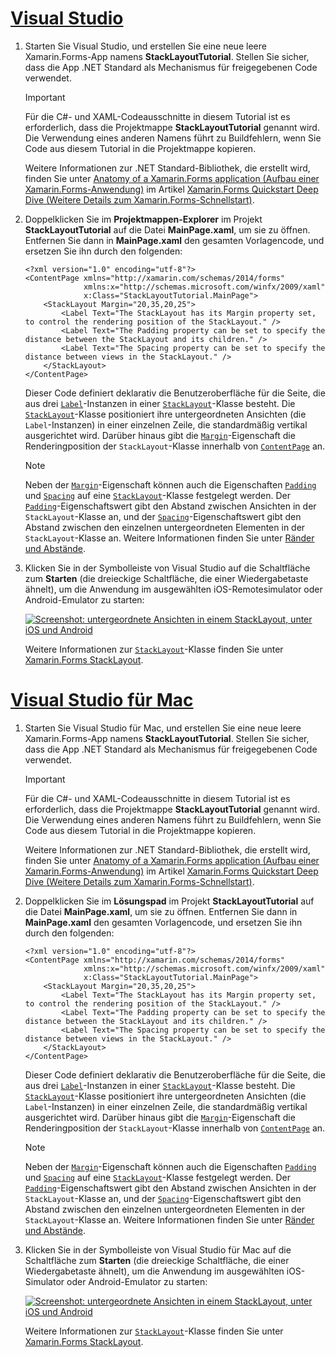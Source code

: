 # <a name="visual-studiotabvswin"></a>[Visual Studio](#tab/vswin)

1. Starten Sie Visual Studio, und erstellen Sie eine neue leere Xamarin.Forms-App namens **StackLayoutTutorial**. Stellen Sie sicher, dass die App .NET Standard als Mechanismus für freigegebenen Code verwendet.

    > [!IMPORTANT]
    > Für die C#- und XAML-Codeausschnitte in diesem Tutorial ist es erforderlich, dass die Projektmappe **StackLayoutTutorial** genannt wird. Die Verwendung eines anderen Namens führt zu Buildfehlern, wenn Sie Code aus diesem Tutorial in die Projektmappe kopieren.

    Weitere Informationen zur .NET Standard-Bibliothek, die erstellt wird, finden Sie unter [Anatomy of a Xamarin.Forms application (Aufbau einer Xamarin.Forms-Anwendung)](~/get-started/first-app/index.md) im Artikel [Xamarin.Forms Quickstart Deep Dive (Weitere Details zum Xamarin.Forms-Schnellstart)](~/get-started/first-app/index.md).

1. Doppelklicken Sie im **Projektmappen-Explorer** im Projekt **StackLayoutTutorial** auf die Datei **MainPage.xaml**, um sie zu öffnen. Entfernen Sie dann in **MainPage.xaml** den gesamten Vorlagencode, und ersetzen Sie ihn durch den folgenden:

    ```xaml
    <?xml version="1.0" encoding="utf-8"?>
    <ContentPage xmlns="http://xamarin.com/schemas/2014/forms"
                 xmlns:x="http://schemas.microsoft.com/winfx/2009/xaml"
                 x:Class="StackLayoutTutorial.MainPage">
        <StackLayout Margin="20,35,20,25">
            <Label Text="The StackLayout has its Margin property set, to control the rendering position of the StackLayout." />
            <Label Text="The Padding property can be set to specify the distance between the StackLayout and its children." />
            <Label Text="The Spacing property can be set to specify the distance between views in the StackLayout." />
        </StackLayout>
    </ContentPage>
    ```

    Dieser Code definiert deklarativ die Benutzeroberfläche für die Seite, die aus drei [`Label`](xref:Xamarin.Forms.Label)-Instanzen in einer [`StackLayout`](xref:Xamarin.Forms.StackLayout)-Klasse besteht. Die [`StackLayout`](xref:Xamarin.Forms.StackLayout)-Klasse positioniert ihre untergeordneten Ansichten (die `Label`-Instanzen) in einer einzelnen Zeile, die standardmäßig vertikal ausgerichtet wird. Darüber hinaus gibt die [`Margin`](xref:Xamarin.Forms.View.Margin)-Eigenschaft die Renderingposition der `StackLayout`-Klasse innerhalb von [`ContentPage`](xref:Xamarin.Forms.ContentPage) an.

    > [!NOTE]
    > Neben der [`Margin`](xref:Xamarin.Forms.View.Margin)-Eigenschaft können auch die Eigenschaften [`Padding`](xref:Xamarin.Forms.Layout.Padding) und [`Spacing`](xref:Xamarin.Forms.StackLayout.Spacing) auf eine [`StackLayout`](xref:Xamarin.Forms.StackLayout)-Klasse festgelegt werden. Der [`Padding`](xref:Xamarin.Forms.Layout.Padding)-Eigenschaftswert gibt den Abstand zwischen Ansichten in der `StackLayout`-Klasse an, und der [`Spacing`](xref:Xamarin.Forms.StackLayout.Spacing)-Eigenschaftswert gibt den Abstand zwischen den einzelnen untergeordneten Elementen in der `StackLayout`-Klasse an. Weitere Informationen finden Sie unter [Ränder und Abstände](~/xamarin-forms/user-interface/layouts/margin-and-padding.md).

1. Klicken Sie in der Symbolleiste von Visual Studio auf die Schaltfläche zum **Starten** (die dreieckige Schaltfläche, die einer Wiedergabetaste ähnelt), um die Anwendung im ausgewählten iOS-Remotesimulator oder Android-Emulator zu starten:

    [![Screenshot: untergeordnete Ansichten in einem StackLayout, unter iOS und Android](../images/create-stacklayout.png "StackLayout mit Bezeichnungsinstanzen")](../images/create-stacklayout-large.png#lightbox "StackLayout mit Bezeichnungsinstanzen")

    Weitere Informationen zur [`StackLayout`](xref:Xamarin.Forms.StackLayout)-Klasse finden Sie unter [Xamarin.Forms StackLayout](~/xamarin-forms/user-interface/layouts/stack-layout.md).

# <a name="visual-studio-for-mactabvsmac"></a>[Visual Studio für Mac](#tab/vsmac)

1. Starten Sie Visual Studio für Mac, und erstellen Sie eine neue leere Xamarin.Forms-App namens **StackLayoutTutorial**. Stellen Sie sicher, dass die App .NET Standard als Mechanismus für freigegebenen Code verwendet.

    > [!IMPORTANT]
    > Für die C#- und XAML-Codeausschnitte in diesem Tutorial ist es erforderlich, dass die Projektmappe **StackLayoutTutorial** genannt wird. Die Verwendung eines anderen Namens führt zu Buildfehlern, wenn Sie Code aus diesem Tutorial in die Projektmappe kopieren.

    Weitere Informationen zur .NET Standard-Bibliothek, die erstellt wird, finden Sie unter [Anatomy of a Xamarin.Forms application (Aufbau einer Xamarin.Forms-Anwendung)](~/get-started/first-app/index.md) im Artikel [Xamarin.Forms Quickstart Deep Dive (Weitere Details zum Xamarin.Forms-Schnellstart)](~/get-started/first-app/index.md).

1. Doppelklicken Sie im **Lösungspad** im Projekt **StackLayoutTutorial** auf die Datei **MainPage.xaml**, um sie zu öffnen. Entfernen Sie dann in **MainPage.xaml** den gesamten Vorlagencode, und ersetzen Sie ihn durch den folgenden:

    ```xaml
    <?xml version="1.0" encoding="utf-8"?>
    <ContentPage xmlns="http://xamarin.com/schemas/2014/forms"
                 xmlns:x="http://schemas.microsoft.com/winfx/2009/xaml"
                 x:Class="StackLayoutTutorial.MainPage">
        <StackLayout Margin="20,35,20,25">
            <Label Text="The StackLayout has its Margin property set, to control the rendering position of the StackLayout." />
            <Label Text="The Padding property can be set to specify the distance between the StackLayout and its children." />
            <Label Text="The Spacing property can be set to specify the distance between views in the StackLayout." />
        </StackLayout>
    </ContentPage>
    ```

    Dieser Code definiert deklarativ die Benutzeroberfläche für die Seite, die aus drei [`Label`](xref:Xamarin.Forms.Label)-Instanzen in einer [`StackLayout`](xref:Xamarin.Forms.StackLayout)-Klasse besteht. Die [`StackLayout`](xref:Xamarin.Forms.StackLayout)-Klasse positioniert ihre untergeordneten Ansichten (die `Label`-Instanzen) in einer einzelnen Zeile, die standardmäßig vertikal ausgerichtet wird. Darüber hinaus gibt die [`Margin`](xref:Xamarin.Forms.View.Margin)-Eigenschaft die Renderingposition der `StackLayout`-Klasse innerhalb von [`ContentPage`](xref:Xamarin.Forms.ContentPage) an.

    > [!NOTE]
    > Neben der [`Margin`](xref:Xamarin.Forms.View.Margin)-Eigenschaft können auch die Eigenschaften [`Padding`](xref:Xamarin.Forms.Layout.Padding) und [`Spacing`](xref:Xamarin.Forms.StackLayout.Spacing) auf eine [`StackLayout`](xref:Xamarin.Forms.StackLayout)-Klasse festgelegt werden. Der [`Padding`](xref:Xamarin.Forms.Layout.Padding)-Eigenschaftswert gibt den Abstand zwischen Ansichten in der `StackLayout`-Klasse an, und der [`Spacing`](xref:Xamarin.Forms.StackLayout.Spacing)-Eigenschaftswert gibt den Abstand zwischen den einzelnen untergeordneten Elementen in der `StackLayout`-Klasse an. Weitere Informationen finden Sie unter [Ränder und Abstände](~/xamarin-forms/user-interface/layouts/margin-and-padding.md).

1. Klicken Sie in der Symbolleiste von Visual Studio für Mac auf die Schaltfläche zum **Starten** (die dreieckige Schaltfläche, die einer Wiedergabetaste ähnelt), um die Anwendung im ausgewählten iOS-Simulator oder Android-Emulator zu starten:

    [![Screenshot: untergeordnete Ansichten in einem StackLayout, unter iOS und Android](../images/create-stacklayout.png "StackLayout mit Bezeichnungsinstanzen")](../images/create-stacklayout-large.png#lightbox "StackLayout mit Bezeichnungsinstanzen")

    Weitere Informationen zur [`StackLayout`](xref:Xamarin.Forms.StackLayout)-Klasse finden Sie unter [Xamarin.Forms StackLayout](~/xamarin-forms/user-interface/layouts/stack-layout.md).
